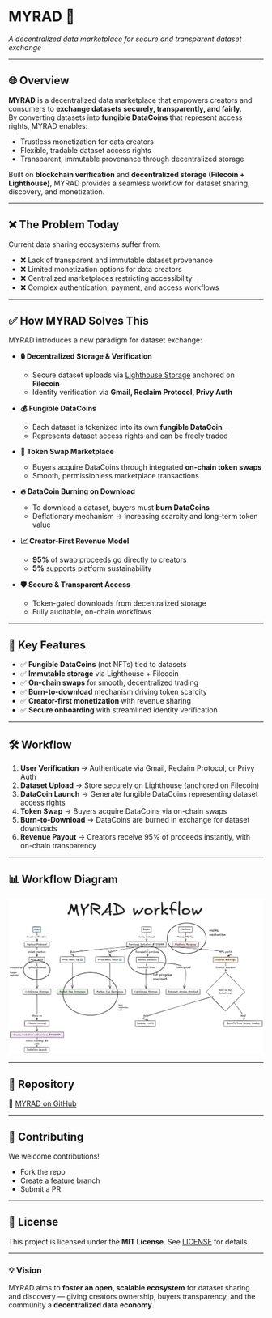 # MYRAD 🚀  
*A decentralized data marketplace for secure and transparent dataset exchange*  

---

## 🌐 Overview  
**MYRAD** is a decentralized data marketplace that empowers creators and consumers to **exchange datasets securely, transparently, and fairly**.  
By converting datasets into **fungible DataCoins** that represent access rights, MYRAD enables:  

- Trustless monetization for data creators  
- Flexible, tradable dataset access rights  
- Transparent, immutable provenance through decentralized storage  

Built on **blockchain verification** and **decentralized storage (Filecoin + Lighthouse)**, MYRAD provides a seamless workflow for dataset sharing, discovery, and monetization.

---

## ❌ The Problem Today  
Current data sharing ecosystems suffer from:  

- ❌ Lack of transparent and immutable dataset provenance  
- ❌ Limited monetization options for data creators  
- ❌ Centralized marketplaces restricting accessibility  
- ❌ Complex authentication, payment, and access workflows  

---

## ✅ How MYRAD Solves This  
MYRAD introduces a new paradigm for dataset exchange:  

- **🔒 Decentralized Storage & Verification**  
  - Secure dataset uploads via [Lighthouse Storage](https://lighthouse.storage/) anchored on **Filecoin**  
  - Identity verification via **Gmail, Reclaim Protocol, Privy Auth**  

- **💰 Fungible DataCoins**  
  - Each dataset is tokenized into its own **fungible DataCoin**  
  - Represents dataset access rights and can be freely traded  

- **🔄 Token Swap Marketplace**  
  - Buyers acquire DataCoins through integrated **on-chain token swaps**  
  - Smooth, permissionless marketplace transactions  

- **🔥 DataCoin Burning on Download**  
  - To download a dataset, buyers must **burn DataCoins**  
  - Deflationary mechanism → increasing scarcity and long-term token value  

- **📈 Creator-First Revenue Model**  
  - **95%** of swap proceeds go directly to creators  
  - **5%** supports platform sustainability  

- **🛡️ Secure & Transparent Access**  
  - Token-gated downloads from decentralized storage  
  - Fully auditable, on-chain workflows  

---

## 🔑 Key Features  
- ✅ **Fungible DataCoins** (not NFTs) tied to datasets  
- ✅ **Immutable storage** via Lighthouse + Filecoin  
- ✅ **On-chain swaps** for smooth, decentralized trading  
- ✅ **Burn-to-download** mechanism driving token scarcity  
- ✅ **Creator-first monetization** with revenue sharing  
- ✅ **Secure onboarding** with streamlined identity verification  

---

## 🛠️ Workflow  


1. **User Verification** → Authenticate via Gmail, Reclaim Protocol, or Privy Auth  
2. **Dataset Upload** → Store securely on Lighthouse (anchored on Filecoin)  
3. **DataCoin Launch** → Generate fungible DataCoins representing dataset access rights  
4. **Token Swap** → Buyers acquire DataCoins via on-chain swaps  
5. **Burn-to-Download** → DataCoins are burned in exchange for dataset downloads  
6. **Revenue Payout** → Creators receive 95% of proceeds instantly, with on-chain transparency  

---

## 📊 Workflow Diagram  

![MYRAD Workflow](./workflow.jpg)

---

## 📂 Repository  
🔗 [MYRAD on GitHub](https://github.com/ArgyPorgy/MYrAD)

---

## 🤝 Contributing  
We welcome contributions!  
- Fork the repo  
- Create a feature branch  
- Submit a PR  

---

## 📜 License  
This project is licensed under the **MIT License**. See [LICENSE](LICENSE) for details.  

---

### 💡 Vision  
MYRAD aims to **foster an open, scalable ecosystem** for dataset sharing and discovery — giving creators ownership, buyers transparency, and the community a **decentralized data economy**.  

